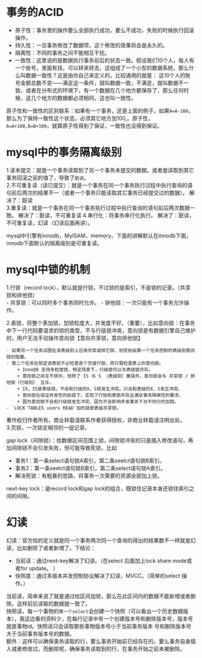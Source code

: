 # 事务的ACID
- 原子性：事务里的操作要么全部执行成功，要么不成功，失败的时候执行回滚操作。
- 持久性：一旦事务修改了数据项，这个修改的效果将会是永久的。
- 隔离性：不同的事务之间不能相互干扰。
- 一致性：这里说的是数据执行事务前后的状态一致。假设我们10个人，每人有一个账号，里面有钱，可以转来转去，这组成了一个小型的数据系统，那么什么叫数据一致性？这是由你自己来定义的，比较通用的就是：
这10个人的账号金额总数不变——满足这一条件，就叫数据一致，不满足，就叫数据不一致，或者在分布式的环境下，有一个数据在几个地方都保存了，那么任何时候，这几个地方的数据都必须相同，这也叫一致性。  

原子性和一致性的区别联系：如果有一个事务，还是上面的例子，如果`A=A-100`，那么为了保持一致性这个状态，必须其它地方加100,。原子性，`A=A+100,B=B+100`，就算原子性得到了保证，一致性也没得到保证。  

# mysql中的事务隔离级别

1.读未提交：就是一个事务读取到了另一个事务未提交的数据。或者是读取到其它事务回滚之前的值了，导致了`脏读`。  
2.不可重复读（读已提交）：就是一个事务在同一个事务执行过程中执行查询的语句前后两次的结果不一（或者一个事务只能读取其它事务已经提交过的数据）。  解决了：脏读  
3.重复读：就是一个事务在同一个事务执行过程中执行查询的语句前后两次数据一致。  解决了：脏读，不可重复读
4.串行化：将事务串行化执行。 解决了：脏读，不可重复读，幻读（幻读后面再讲）。  

mysql中引擎有innodb，MyISAM，memory。下面的讲解默认在innodb下面，innodb下面默认的隔离级别是可重复读。  

# mysql中锁的机制  
1.行锁（record lock），默认就是行锁，不过锁的是索引，不是锁的记录。（共享锁和排他锁）  
    - 共享锁：可以同时多个事务同时允许。
    - 排他锁：一次只能有一个事务允许操作。  
    
2.表锁，将整个表加锁，加锁粒度大，并发度不好。（重要），比如意向锁：在事务中下一行代码要请求的锁的类型，不与行级锁冲突，意向锁是有数据引擎自己维护的，用户无法手动操作意向锁【意向共享锁，意向排他锁】  

    - 如果另一个任务试图在该表级别上应用共享或排它锁，则受到由第一个任务控制的表级别意向锁的阻塞。
    - 第二个任务在锁定该表前不必检查各个页或行锁，而只需检查表上的意向锁。  
        + InnoDB 支持多粒度锁，特定场景下，行级锁可以与表级锁共存。
        + 意向锁之间互不排斥，但除了 IS 与 S （表级别）兼容外，意向锁会与 共享锁 / 排他锁（行级别） 互斥。
        + IX，IS是表级锁，不会和行级的X，S锁发生冲突。只会和表级的X，S发生冲突。
        + 意向锁在保证并发性的前提下，实现了行锁和表锁共存且满足事务隔离性的要求。
        + 因为意向锁不会和行级锁发生冲突，因为不会影响并发事务下对不同行的加锁。
    - `LOCK TABLES users READ`加的就是表级共享锁。
著作权归作者所有。商业转载请联系作者获得授权，非商业转载请注明出处。  
3.页锁，一次锁定相邻的一组记录。  

gap lock（间隙锁）：给数据区间范围上锁，间隙锁冲突的只是插入修改语句，再加间隙锁不会引发失败，但可能导致死锁，比如  
- 事务1：第一条select语句锁A索引，第二条seelct语句锁B索引。
- 事务2：第一条seelct语句锁B索引，第二条select语句锁A索引。  
- 解决死锁：有粗暴的思路，将事务一次需要的资源全部加上锁。

next-key lock：是record lock和gap lock的组合，既锁住记录本身还锁住索引之间的间隙。  

# 幻读  
幻读：官方给的定义就是同一个事务两次同一个查询的得出的结果数不一样就是幻读，比如删除了或者新增了。下结论：
- 当前读：通过next-key解决了幻读。（在select 后面加上lock share mode或者for update。 ）
- 快照度：通过多版本并发控制协议解决了幻读，MVCC。（简单的select 操作。）  

当前读，简单来说了就是通过给区间加锁，那么在此区间内的数据不能新增或者删除。这样前后读取的数据就一致了。  
快照读，每一个事物的`第一个select`会创建一个快照（可以看出一个历史数据版本），我这边看的资料少，在每行记录中有一个创建版本号和删除版本号，版本号就是事物id。快照读只会读取那些事物版本号小于当前事务版本
号和删除版本号大于当前事务版本号的数据。  
额外：这样可以确保事务读取的行，要么事务开始前已经存在的，要么事务自身插入或者修改过。而删除呢，确保事务读取到的行，在事务开始之前未被删除。  

